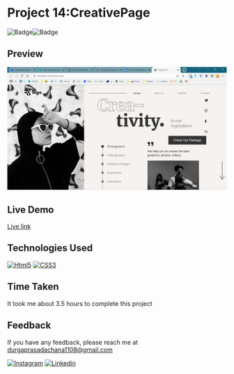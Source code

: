 # Project 14:CreativePage

![Badge](https://img.shields.io/badge/Template-Project-red)![Badge](https://img.shields.io/badge/Technology-HTML%2FCSS-yellow)

## Preview

![Landing Page](/Screenshot%202022-09-07%20014110.png)

## Live Demo

[Live link](https://project-12-business-landing-page-dp11.netlify.app/)

## Technologies Used

<a href='https://github.com/shivamkapasia0' target="_blank"><img alt='Html5' src='https://img.shields.io/badge/HTML5-100000?style=flat-square&logo=Html5&logoColor=white&labelColor=E41A1A&color=F71010'/></a> <a href='https://github.com/shivamkapasia0' target="_blank"><img alt='CSS3' src='https://img.shields.io/badge/CSS_3 -100000?style=flat-square&logo=CSS3&logoColor=white&labelColor=3618E0&color=3618E0'/></a>

## Time Taken

It took me about 3.5 hours to complete this project

## Feedback

If you have any feedback, please reach me at [durgaprasadachana1108@gmail.com](durgaprasadachana1108@gmail.com)

<a href='https://www.instagram.com/__durgaprasad__?r=nametag' target="_blank"><img alt='Instagram' src='https://img.shields.io/badge/Instagram-100000?style=flat&logo=Instagram&logoColor=white&labelColor=B3073D&color=B31106'/></a>
<a href='https://www.linkedin.com/in/dp1108/' target="_blank"><img alt='Linkedin' src='https://img.shields.io/badge/Linkedin-100000?style=flat&logo=Linkedin&logoColor=white&labelColor=1239FD&color=1239FD'/></a>
